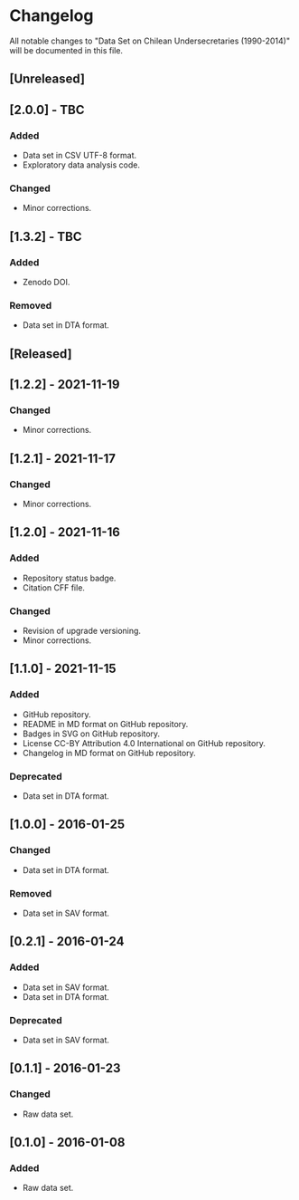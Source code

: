 # Changelog
All notable changes to "Data Set on Chilean Undersecretaries (1990-2014)" will be documented in this file.

## [Unreleased]

## [2.0.0] - TBC
### Added
- Data set in CSV UTF-8 format.
- Exploratory data analysis code.
### Changed
- Minor corrections.

## [1.3.2] - TBC
### Added
- Zenodo DOI.
### Removed
- Data set in DTA format.

## [Released]

## [1.2.2] - 2021-11-19
### Changed
- Minor corrections.

## [1.2.1] - 2021-11-17
### Changed
- Minor corrections.

## [1.2.0] - 2021-11-16
### Added
- Repository status badge.
- Citation CFF file.
### Changed
- Revision of upgrade versioning.
- Minor corrections.

## [1.1.0] - 2021-11-15
### Added
- GitHub repository.
- README in MD format on GitHub repository.
- Badges in SVG on GitHub repository.
- License CC-BY Attribution 4.0 International on GitHub repository.
- Changelog in MD format on GitHub repository.
### Deprecated
- Data set in DTA format.

## [1.0.0] - 2016-01-25
### Changed
- Data set in DTA format.
### Removed
- Data set in SAV format.

## [0.2.1] - 2016-01-24
### Added
- Data set in SAV format.
- Data set in DTA format.
### Deprecated
- Data set in SAV format.

## [0.1.1] - 2016-01-23
### Changed
- Raw data set.

## [0.1.0] - 2016-01-08
### Added
- Raw data set.